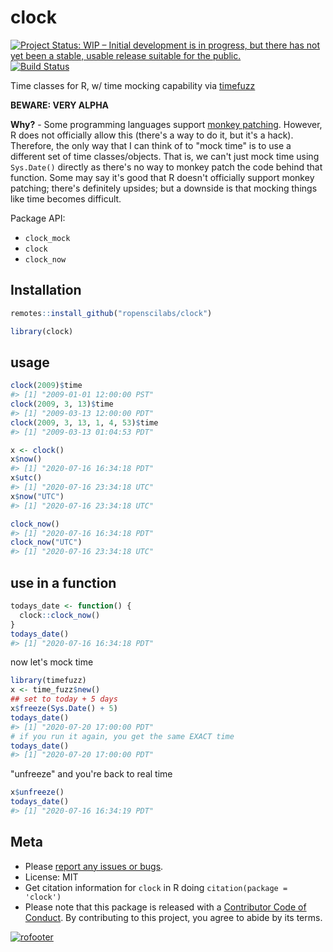 clock
=====



[![Project Status: WIP – Initial development is in progress, but there has not yet been a stable, usable release suitable for the public.](https://www.repostatus.org/badges/latest/wip.svg)](https://www.repostatus.org/#wip)
[![Build Status](https://travis-ci.com/ropenscilabs/clock.svg?branch=master)](https://travis-ci.com/ropenscilabs/clock)

Time classes for R, w/ time mocking capability via [timefuzz][]

**BEWARE: VERY ALPHA**

**Why?** - Some programming languages support [monkey patching][monkey]. However, R does not officially allow this (there's a way to do it, but it's a hack). Therefore, the only way that I can think of to "mock time" is to use a different set of time classes/objects. That is, we can't just mock time using `Sys.Date()` directly as there's no way to monkey patch the code behind that function.  Some may say it's good that R doesn't officially support monkey patching; there's definitely upsides; but a downside is that mocking things like time becomes difficult.

Package API:

 - `clock_mock`
 - `clock`
 - `clock_now`

## Installation


```r
remotes::install_github("ropenscilabs/clock")
```


```r
library(clock)
```

## usage


```r
clock(2009)$time
#> [1] "2009-01-01 12:00:00 PST"
clock(2009, 3, 13)$time
#> [1] "2009-03-13 12:00:00 PDT"
clock(2009, 3, 13, 1, 4, 53)$time
#> [1] "2009-03-13 01:04:53 PDT"
```


```r
x <- clock()
x$now()
#> [1] "2020-07-16 16:34:18 PDT"
x$utc()
#> [1] "2020-07-16 23:34:18 UTC"
x$now("UTC")
#> [1] "2020-07-16 23:34:18 UTC"
```


```r
clock_now()
#> [1] "2020-07-16 16:34:18 PDT"
clock_now("UTC")
#> [1] "2020-07-16 23:34:18 UTC"
```

## use in a function


```r
todays_date <- function() {
  clock::clock_now()
}
todays_date()
#> [1] "2020-07-16 16:34:18 PDT"
```

now let's mock time


```r
library(timefuzz)
x <- time_fuzz$new()
## set to today + 5 days
x$freeze(Sys.Date() + 5)
todays_date()
#> [1] "2020-07-20 17:00:00 PDT"
# if you run it again, you get the same EXACT time
todays_date()
#> [1] "2020-07-20 17:00:00 PDT"
```

"unfreeze" and you're back to real time


```r
x$unfreeze()
todays_date()
#> [1] "2020-07-16 16:34:19 PDT"
```


## Meta

* Please [report any issues or bugs](https://github.com/ropenscilabs/clock/issues).
* License: MIT
* Get citation information for `clock` in R doing `citation(package = 'clock')`
* Please note that this package is released with a [Contributor Code of Conduct](https://ropensci.org/code-of-conduct/). By contributing to this project, you agree to abide by its terms.

[![rofooter](https://ropensci.org/public_images/github_footer.png)](https://ropensci.org)

[timefuzz]: https://github.com/ropenscilabs/timefuzz
[monkey]: https://en.wikipedia.org/wiki/Monkey_patch
